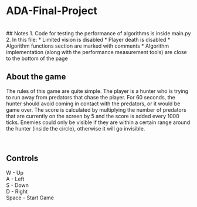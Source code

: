 # ADA-Final-Project
<br>
## Notes
1. Code for testing the performance of algorithms is inside main.py
2. In this file:
   * Limited vision is disabled
   * Player death is disabled
   * Algorithm functions section are marked with comments
   * Algorithm implementation (along with the performance measurement tools) are close to the bottom of the page 

<br>

## About the game
The rules of this game are quite simple. The player is a hunter who is trying to run away from predators that chase the player. For 60 seconds, the hunter should avoid coming in contact with the predators, or it would be game over. The score is calculated by multiplying the number of predators that are currently on the screen by 5 and the score is added every 1000 ticks. Enemies could only be visible if they are within a certain range around the hunter (inside the circle), otherwise it will go invisible.

<br>

## Controls
W - Up<br>
A - Left<br>
S - Down<br>
D - Right<br>
Space - Start Game
